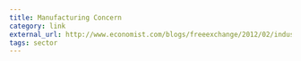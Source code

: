 ```yaml
---
title: Manufacturing Concern
category: link
external_url: http://www.economist.com/blogs/freeexchange/2012/02/industrial-policy
tags: sector
---
```

